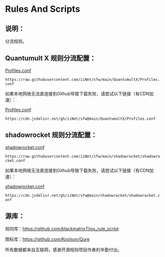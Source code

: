 # Rules And Scripts

## 说明：

分流规则。



## Quantumult X 规则分流配置：

[Profiles.conf](https://raw.githubusercontent.com/iiNet/sfw/main/QuantumultX/Profiles.conf)

```https://raw.githubusercontent.com/iiNet/sfw/main/QuantumultX/Profiles.conf```



如果本地网络无法直连接到Github导致下载失败，请尝试以下链接（有CDN加速）：

[Profiles.conf](https://cdn.jsdelivr.net/gh/iiNet/sfw@main/QuantumultX/Profiles.conf)

```https://cdn.jsdelivr.net/gh/iiNet/sfw@main/QuantumultX/Profiles.conf```



## shadowrocket 规则分流配置：

[shadowrocket.conf](https://raw.githubusercontent.com/iiNet/sfw/main/shadowrocket/shadowrocket.conf)

```https://raw.githubusercontent.com/iiNet/sfw/main/shadowrocket/shadowrocket.conf```



如果本地网络无法直连接到Github导致下载失败，请尝试以下链接（有CDN加速）：

[shadowrocket.conf](https://cdn.jsdelivr.net/gh/iiNet/sfw@main/shadowrocket/shadowrocket.conf)

```https://cdn.jsdelivr.net/gh/iiNet/sfw@main/shadowrocket/shadowrocket.conf```



## 源库：

规则库：https://github.com/blackmatrix7/ios_rule_script

图标库：https://github.com/Koolson/Qure



所有数据都来自互联网，感谢开源规则项目作者的辛勤付出。

